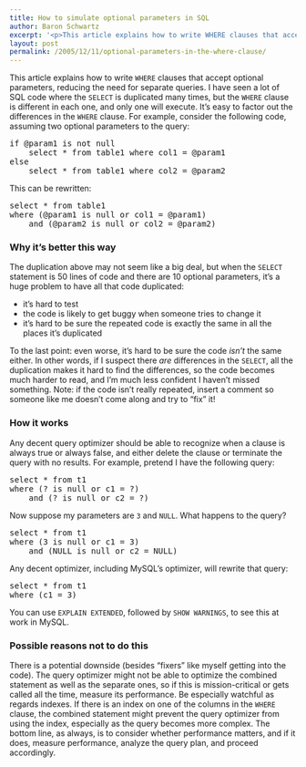 ```yaml
---
title: How to simulate optional parameters in SQL
author: Baron Schwartz
excerpt: '<p>This article explains how to write WHERE clauses that accept optional parameters, reducing the need for separate queries.</p>'
layout: post
permalink: /2005/12/11/optional-parameters-in-the-where-clause/
---
```

This article explains how to write `WHERE` clauses that accept optional parameters, reducing the need for separate queries. I have seen a lot of SQL code where the `SELECT` is duplicated many times, but the `WHERE` clause is different in each one, and only one will execute. It&#8217;s easy to factor out the differences in the `WHERE` clause. For example, consider the following code, assuming two optional parameters to the query:

<pre>if @param1 is not null
    select * from table1 where col1 = @param1
else
    select * from table1 where col2 = @param2</pre> This can be rewritten: 

<pre>select * from table1
where (@param1 is null or col1 = @param1)
    and (@param2 is null or col2 = @param2)</pre>

### Why it&#8217;s better this way

The duplication above may not seem like a big deal, but when the `SELECT` statement is 50 lines of code and there are 10 optional parameters, it&#8217;s a huge problem to have all that code duplicated:

*   it&#8217;s hard to test
*   the code is likely to get buggy when someone tries to change it
*   it&#8217;s hard to be sure the repeated code is exactly the same in all the places it&#8217;s duplicated

To the last point: even worse, it&#8217;s hard to be sure the code *isn&#8217;t* the same either. In other words, if I suspect there *are* differences in the `SELECT`, all the duplication makes it hard to find the differences, so the code becomes much harder to read, and I&#8217;m much less confident I haven&#8217;t missed something. Note: if the code isn&#8217;t really repeated, insert a comment so someone like me doesn&#8217;t come along and try to &#8220;fix&#8221; it!

### How it works

Any decent query optimizer should be able to recognize when a clause is always true or always false, and either delete the clause or terminate the query with no results. For example, pretend I have the following query:

<pre>select * from t1
where (? is null or c1 = ?)
    and (? is null or c2 = ?)</pre>

Now suppose my parameters are `3` and `NULL`. What happens to the query?

<pre>select * from t1
where (3 is null or c1 = 3)
    and (NULL is null or c2 = NULL)</pre>

Any decent optimizer, including MySQL&#8217;s optimizer, will rewrite that query:

<pre>select * from t1
where (c1 = 3)</pre>

You can use `EXPLAIN EXTENDED`, followed by `SHOW WARNINGS`, to see this at work in MySQL.

### Possible reasons not to do this

There is a potential downside (besides &#8220;fixers&#8221; like myself getting into the code). The query optimizer might not be able to optimize the combined statement as well as the separate ones, so if this is mission-critical or gets called all the time, measure its performance. Be especially watchful as regards indexes. If there is an index on one of the columns in the `WHERE` clause, the combined statement might prevent the query optimizer from using the index, especially as the query becomes more complex. The bottom line, as always, is to consider whether performance matters, and if it does, measure performance, analyze the query plan, and proceed accordingly.